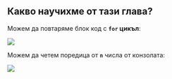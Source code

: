 ## Какво научихме от тази глава?

Можем да повтаряме блок код с **`for` цикъл**:

![](/assets/chapter-5-images/00.For-loop-01.png)

Можем да четем поредица от **`n`** числа от конзолата:

![](/assets/chapter-5-images/00.For-loop-03.png)